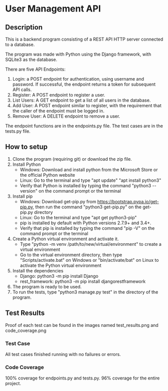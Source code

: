 # User Management API

## Description

This is a backend program consisting of a REST API HTTP server connected to a database.

The program was made with Python using the Django framework, with SQLite3 as the database.

There are five API Endpoints:
1. Login: a POST endpoint for authentication, using username and password. If successful, the endpoint returns a token for subsequent API calls.
2. Register: A POST endpoint to register a user.
3. List Users: A GET endpoint to get a list of all users in the database.
4. Add User: A POST endpoint similar to register, with the requirement that the caller of the endpoint must be logged in.
5. Remove User: A DELETE endpoint to remove a user.

The endpoint functions are in the endpoints.py file.
The test cases are in the tests.py file.

## How to setup

1. Clone the program (requiring git) or download the zip file.
2. Install Python
    - Windows: Download and install python from the Microsoft Store or the official Python website
    - Linux: Go to the terminal and type "apt update" "apt install python3"
    - Verify that Python is installed by typing the command "python3 --version" on the command prompt or the terminal
3. Install pip
    - Windows: Download get-pip.py from https://bootstrap.pypa.io/get-pip.py, then run the command "python3 get-pip.py" on the get-pip.py directory
    - Linux: Go to the terminal and type "apt get python3-pip"
    - pip is installed by default with Python versions 2.7.9+ and 3.4+.
    - Verify that pip is installed by typing the command "pip -V" on the command prompt or the terminal
4. Create a Python virtual environment and activate it.
    - Type "python -m venv /path/to/new/virtual/environment" to create a virtual environment
    - Go to the virtual environment directory, then type "Scripts/activate.bat" on Windows or "bin/activate/bat" on Linux to activate the Python virtual environment
5. Install the dependencies
    - Django: python3 -m pip install Django
    - rest_framework: python3 -m pip install djangorestframework
6. The program is ready to be used.
7. To run the tests, type "python3 manage.py test" in the directory of the program.

## Test Results
Proof of each test can be found in the images named test_results.png and code_coverage.png

### Test Case
All test cases finished running with no failures or errors.

### Code Coverage
100% coverage for endpoints.py and tests.py.
96% coverage for the entire project.
